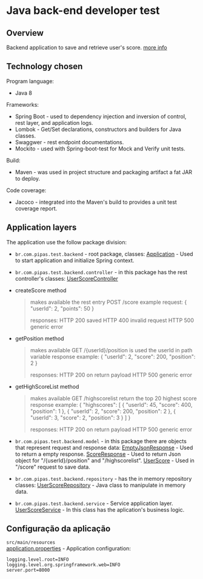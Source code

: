Java back-end developer test
============================

## Overview
Backend application to save and retrieve user's score.
[more info](https://github.com/gilmaslima/pipas.test.backend/blob/master/Java%20back-end%20developer%20test.pdf)


## Technology chosen

Program language:
* Java 8 

Frameworks:
* Spring Boot - used to dependency injection and inversion of control, rest layer, and application logs.
* Lombok - Get/Set declarations, constructors and builders for Java classes.
* Swaggwer - rest endpoint documentations.
* Mockito - used with Spring-boot-test for Mock and Verify unit tests.


Build:
* Maven - was used in project structure and packaging artifact a fat JAR to deploy.

Code coverage:
* Jacoco - integrated into the Maven's build to provides a unit test coverage report.


## Application layers
The application use the follow package division:
* ``br.com.pipas.test.backend`` - root package, classes:
[Application](https://github.com/gilmaslima/pipas.test.backend/blob/master/src/main/java/br/com/pipas/test/backend/Application.java) - Used to start application and initialize Spring context.

* ``br.com.pipas.test.backend.controller`` - in this package has the rest controller's classes:
[UserScoreController](https://github.com/gilmaslima/pipas.test.backend/blob/master/src/main/java/br/com/pipas/test/backend/controller/UserScoreController.java)
- createScore method 
  > makes available the rest entry POST /score
  > example request: 
  > {
  >  "userId": 2,
  >  "points": 50
  >	}
  >
  > responses:
  > HTTP 200 saved 
  > HTTP 400 invalid request
  > HTTP 500 generic error

- getPosition method
  > makes available GET /{userId}/position
  > is used the userId in path variable
  > response example:
  > {
  >  "userId": 2,
  >  "score": 200,
  >  "position": 2
  >	}
  >
  > responses:
  > HTTP 200 on return payload
  > HTTP 500 generic error

- getHighScoreList method
  > makes available GET /highscorelist
  > return the top 20 highest score
  > response example:
  > {
  >  "highscores": [
  >      {
  >          "userId": 45,
  >          "score": 400,
  >          "position": 1
  >      },
  >      {
  >          "userId": 2,
  >          "score": 200,
  >          "position": 2
  >      },
  >      {
  >          "userId": 3,
  >          "score": 2,
  >          "position": 3
  >      }
  >  ]
  >	}
  >
  > responses:
  > HTTP 200 on return payload
  > HTTP 500 generic error


* ``br.com.pipas.test.backend.model`` - in this package there are objects that represent request and response data:
[EmptyJsonResponse](https://github.com/gilmaslima/pipas.test.backend/blob/master/src/main/java/br/com/pipas/test/backend/model/EmptyJsonResponse.java) - Used to return a empty response. 
[ScoreResponse](https://github.com/gilmaslima/pipas.test.backend/blob/master/src/main/java/br/com/pipas/test/backend/model/ScoreResponse.java) - Used to return Json object for "/{userId}/position" and  "/highscorelist".
[UserScore](https://github.com/gilmaslima/pipas.test.backend/blob/master/src/main/java/br/com/pipas/test/backend/model/UserScore.java) - Used in "/score" request to save data.


* ``br.com.pipas.test.backend.repository`` - has the in memory repository classes:
[UserScoreRepository](https://github.com/gilmaslima/pipas.test.backend/blob/master/src/main/java/br/com/pipas/test/backend/repository/UserScoreRepository.java) - Java class to manipulate in memory data.


* ``br.com.pipas.test.backend.service`` - Service application layer.
[UserScoreService](https://github.com/gilmaslima/pipas.test.backend/blob/master/src/main/java/br/com/pipas/test/backend/service/UserScoreService.java) - In this class has the aplication's business logic.



## Configuração da aplicação
``src/main/resources``<br>
[application.properties](https://github.com/gilmaslima/pipas.test.backend/blob/master/src/main/resources/application.properties) - Application configuration:
    
	logging.level.root=INFO
	logging.level.org.springframework.web=INFO
	server.port=8000
